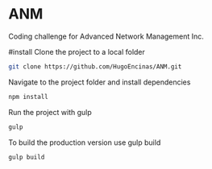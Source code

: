 # ANM
Coding challenge for Advanced Network Management Inc.

#install
Clone the project to a local folder

```sh
git clone https://github.com/HugoEncinas/ANM.git
```

Navigate to the project folder and install dependencies

```sh
npm install
```

Run the project with gulp

```sh
gulp
```

To build the production version use gulp build

```sh
gulp build
```
